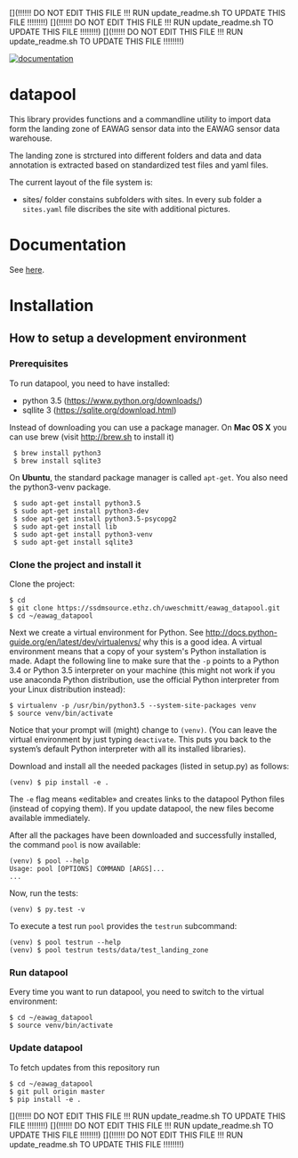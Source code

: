 [](!!!!!! DO NOT EDIT THIS FILE !!! RUN update_readme.sh TO UPDATE THIS FILE !!!!!!!!)
[](!!!!!! DO NOT EDIT THIS FILE !!! RUN update_readme.sh TO UPDATE THIS FILE !!!!!!!!)
[](!!!!!! DO NOT EDIT THIS FILE !!! RUN update_readme.sh TO UPDATE THIS FILE !!!!!!!!)

[![documentation](https://readthedocs.org/projects/datapool/badge/?version=latest)](https://datapool.readthedocs.io)

# datapool

This library provides functions and a commandline utility to import data form the landing zone
of EAWAG sensor data into the EAWAG sensor data warehouse.

The landing zone is strctured into different folders and data and data annotation is extracted
based on standardized test files and yaml files.

The current layout of the file system is:

 - sites/ folder constains subfolders with sites. In every sub folder a `sites.yaml` file
   discribes the site with additional pictures.

# Documentation
See [here](https://datapool.readthedocs.io).


# Installation

## How to setup a development environment

### Prerequisites

To run datapool, you need to have installed:

 * python 3.5 (https://www.python.org/downloads/)
 * sqllite 3 (https://sqlite.org/download.html)

Instead of downloading you can use a package manager. On **Mac OS X** you can use brew (visit http://brew.sh to install it)

     $ brew install python3
     $ brew install sqlite3

On **Ubuntu**, the standard package manager is called `apt-get`. You also need the python3-venv package.

     $ sudo apt-get install python3.5
     $ sudo apt-get install python3-dev
     $ sdoe apt-get install python3.5-psycopg2
     $ sudo apt-get install lib
     $ sudo apt-get install python3-venv
     $ sudo apt-get install sqlite3

### Clone the project and install it

Clone the project:

    $ cd
    $ git clone https://ssdmsource.ethz.ch/uweschmitt/eawag_datapool.git
    $ cd ~/eawag_datapool

Next we create a virtual environment for Python. See
http://docs.python-guide.org/en/latest/dev/virtualenvs/ why this is a good
idea. A virtual environment means that a copy of your system's Python installation is
made. Adapt the following line to make sure that the `-p` points to a Python 3.4 or Python 3.5
interpreter on your machine (this might not work if you use anaconda Python distribution, use
the official Python interpreter from your Linux distribution instead):

    $ virtualenv -p /usr/bin/python3.5 --system-site-packages venv
    $ source venv/bin/activate

Notice that your prompt will (might) change to `(venv)`. (You can leave the
virtual environment by just typing `deactivate`. This puts you back to the
system’s default Python interpreter with all its installed libraries).

Download and install all the needed packages (listed in setup.py) as follows:

    (venv) $ pip install -e .

The `-e` flag means «editable» and creates links to the datapool Python files (instead of copying them). If you update datapool, the new files become available immediately.

After all the packages have been downloaded and successfully installed, the command `pool` is now available:

    (venv) $ pool --help
    Usage: pool [OPTIONS] COMMAND [ARGS]...
    ...

Now, run the tests:

    (venv) $ py.test -v

To execute a test run `pool` provides the `testrun` subcommand:

    (venv) $ pool testrun --help
    (venv) $ pool testrun tests/data/test_landing_zone


### Run datapool

Every time you want to run datapool, you need to switch to the virtual environment:

    $ cd ~/eawag_datapool
    $ source venv/bin/activate


### Update datapool

To fetch updates from this repository run

    $ cd ~/eawag_datapool
    $ git pull origin master
    $ pip install -e .

[](!!!!!! DO NOT EDIT THIS FILE !!! RUN update_readme.sh TO UPDATE THIS FILE !!!!!!!!)
[](!!!!!! DO NOT EDIT THIS FILE !!! RUN update_readme.sh TO UPDATE THIS FILE !!!!!!!!)
[](!!!!!! DO NOT EDIT THIS FILE !!! RUN update_readme.sh TO UPDATE THIS FILE !!!!!!!!)
